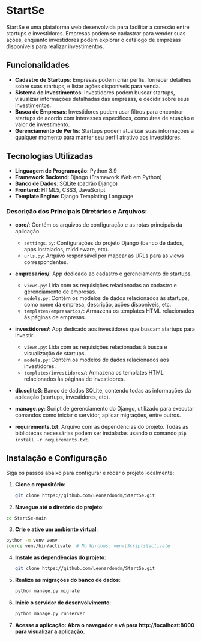 # StartSe

StartSe é uma plataforma web desenvolvida para facilitar a conexão entre startups e investidores. Empresas podem se cadastrar para vender suas ações, enquanto investidores podem explorar o catálogo de empresas disponíveis para realizar investimentos.

## Funcionalidades

- **Cadastro de Startups**: Empresas podem criar perfis, fornecer detalhes sobre suas startups, e listar ações disponíveis para venda.
- **Sistema de Investimentos**: Investidores podem buscar startups, visualizar informações detalhadas das empresas, e decidir sobre seus investimentos.
- **Busca de Empresas**: Investidores podem usar filtros para encontrar startups de acordo com interesses específicos, como área de atuação e valor de investimento.
- **Gerenciamento de Perfis**: Startups podem atualizar suas informações a qualquer momento para manter seu perfil atrativo aos investidores.

## Tecnologias Utilizadas

- **Linguagem de Programação**: Python 3.9
- **Framework Backend**: Django (Framework Web em Python)
- **Banco de Dados**: SQLite (padrão Django)
- **Frontend**: HTML5, CSS3, JavaScript
- **Template Engine**: Django Templating Language

### Descrição dos Principais Diretórios e Arquivos:

- **core/**: Contém os arquivos de configuração e as rotas principais da aplicação.
  - `settings.py`: Configurações do projeto Django (banco de dados, apps instalados, middleware, etc).
  - `urls.py`: Arquivo responsável por mapear as URLs para as views correspondentes.

- **empresarios/**: App dedicado ao cadastro e gerenciamento de startups.
  - `views.py`: Lida com as requisições relacionadas ao cadastro e gerenciamento de empresas.
  - `models.py`: Contém os modelos de dados relacionados às startups, como nome da empresa, descrição, ações disponíveis, etc.
  - `templates/empresarios/`: Armazena os templates HTML relacionados às páginas de empresas.

- **investidores/**: App dedicado aos investidores que buscam startups para investir.
  - `views.py`: Lida com as requisições relacionadas à busca e visualização de startups.
  - `models.py`: Contém os modelos de dados relacionados aos investidores.
  - `templates/investidores/`: Armazena os templates HTML relacionados às páginas de investidores.

- **db.sqlite3**: Banco de dados SQLite, contendo todas as informações da aplicação (startups, investidores, etc).

- **manage.py**: Script de gerenciamento do Django, utilizado para executar comandos como iniciar o servidor, aplicar migrações, entre outros.

- **requirements.txt**: Arquivo com as dependências do projeto. Todas as bibliotecas necessárias podem ser instaladas usando o comando `pip install -r requirements.txt`.

## Instalação e Configuração

Siga os passos abaixo para configurar e rodar o projeto localmente:

1. **Clone o repositório**:
   ```bash
   git clone https://github.com/Leonardondm/StartSe.git
   ```
2. **Navegue até o diretório do projeto**:
  ```bash
  cd StartSe-main
  ```
3. **Crie e ative um ambiente virtual**:
  ```bash
  python -m venv venv
  source venv/bin/activate  # No Windows: venv\Scripts\activate
  ```
4. **Instale as dependências do projeto**:
   ```bash
   git clone https://github.com/Leonardondm/StartSe.git
   ```
5. **Realize as migrações do banco de dados**:
   ```bash
   python manage.py migrate
   ```
6. **Inicie o servidor de desenvolvimento**:
   ```bash
   python manage.py runserver
   ```
7. **Acesse a aplicação: Abra o navegador e vá para http://localhost:8000 para visualizar a aplicação.**
